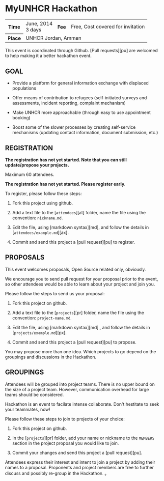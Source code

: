 MyUNHCR Hackathon 
=================

<table>
<tr>
	<th>Time </th>
	<td>June, 2014<br>3 days</td>
	<th>Fee </th>
	<td>Free, Cost covered for invitation</td>
</tr>
<tr>
	<th>Place </th>
	<td colspan="3">
		UNHCR Jordan, Amman
	</td>
</tr>
</table>

This event is coordinated through Github. [Pull requests][pu] are welcomed to help making it a better hackathon event.

GOAL
----

 *  Provide a platform for general information exchange with displaced populations

 

 *  Offer means of contribution to refugees (self-initiated surveys and assessments, incident reporting, complaint mechanism)

 

 *  Make UNHCR more approachable (through easy to use appointment booking)

 

 *  Boost some of the slower processes by creating self-service mechanisms (updating contact information, document submission, etc.)


REGISTRATION
------------

**The registration has not yet started. Note that you can still update/propose your projects.**

Maximum 60 attendees.  

**The registration has not yet started. Please register early.**  

To register, please follow these steps:  

1. Fork this project using github.  

2. Add a text file to the [`attendees`][at] folder, name the file using the convention: `nickname.md`.  

3. Edit the file, using [markdown syntax][md], and follow the details in [`attendees/example.md`][ax]. 

4. Commit and send this project a [pull request][pu] to register.

PROPOSALS 
----------------

This event welcomes proposals, Open Source related only, obviously.  

We encourage you to send pull request for your proposal prior to the event, so other attendees would be able to learn about your project and join you.  

Please follow the steps to send us your proposal: 

1. Fork this project on github.

2. Add a text file to the [`projects`][pr] folder, name the file using the convention: `project-name.md`.


3. Edit the file, using [markdown syntax][md] , and follow the details in [`projects/example.md`][px].  


4. Commit and send this project a [pull request][pu] to propose.  


You may propose more than one idea. Which projects to go depend on the groupings and discussions in the Hackathon.  

GROUPINGS
----------------

Attendees will be grouped into project teams. There is no upper bound on the size of a project team. However, communication overhead for large teams should be considered.


Hackathon is an event to facilate intense collaborate. Don't hestitate to seek your teammates, now! 

Please follow these steps to join to projects of your choice:  

1. Fork this project on github.  


2. In the [`projects`][pr] folder, add your name or nickname to the `MEMBERS` section in the project proposal you would like to join.  


3. Commit your changes and send this project a [pull request][pu].  

Attendees express their interest and intent to join a project by adding their names to a proposal. Proponents and project members are free to further discuss and possibly re-group in the Hackathon. 。
